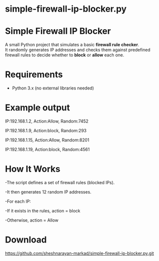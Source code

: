 # simple-firewall-ip-blocker.py

# Simple Firewall IP Blocker

A small Python project that simulates a basic **firewall rule checker**.  
It randomly generates IP addresses and checks them against predefined firewall rules to decide whether to **block** or **allow** each one.


# Requirements
- Python 3.x (no external libraries needed)


# Example output

IP:192.168.1.2, Action:Allow, Random:7452

IP:192.168.1.9, Action:block, Random:293

IP:192.168.1.15, Action:Allow, Random:8201

IP:192.168.1.19, Action:block, Random:4561



# How It Works

-The script defines a set of firewall rules (blocked IPs).

-It then generates 12 random IP addresses.

-For each IP:

-If it exists in the rules, action = block

-Otherwise, action = Allow

# Download

https://github.com/sheshnarayan-markad/simple-firewall-ip-blocker.py.git

